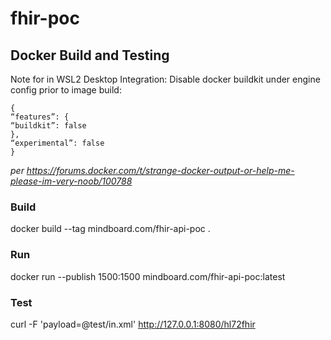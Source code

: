 # fhir-poc
 

## Docker Build and Testing

Note for in WSL2 Desktop Integration: Disable docker buildkit  under engine config prior to image build:

```
{
“features”: {
“buildkit”: false
},
“experimental”: false
}
```
*per https://forums.docker.com/t/strange-docker-output-or-help-me-please-im-very-noob/100788*

### Build

docker build --tag mindboard.com/fhir-api-poc .

### Run

docker run --publish 1500:1500 mindboard.com/fhir-api-poc:latest

### Test

curl -F 'payload=@test/in.xml' http://127.0.0.1:8080/hl72fhir


